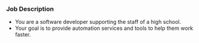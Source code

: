### Job Description

- You are a software developer supporting the staff of a high school.
- Your goal is to provide automation services and tools to help them work faster.